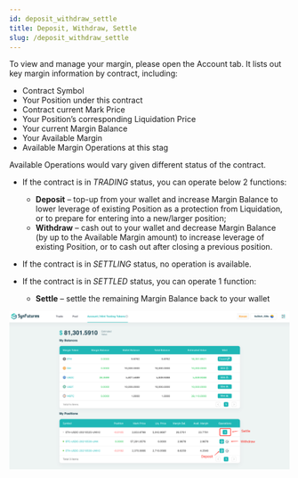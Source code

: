 ```yaml
---
id: deposit_withdraw_settle
title: Deposit, Withdraw, Settle
slug: /deposit_withdraw_settle
---
```


To view and manage your margin, please open the Account tab. It lists out key margin information by contract, including:

- Contract Symbol
- Your Position under this contract
- Contract current Mark Price
- Your Position’s corresponding Liquidation Price
- Your current Margin Balance
- Your Available Margin
- Available Margin Operations at this stag

 

Available Operations would vary given different status of the contract.

- If the contract is in *TRADING* status, you can operate below 2 functions:
  - **Deposit** – top-up from your wallet and increase Margin Balance to lower leverage of existing Position as a protection from Liquidation, or to prepare for entering into a new/larger position;
  - **Withdraw** – cash out to your wallet and decrease Margin Balance (by up to the Available Margin amount) to increase leverage of existing Position, or to cash out after closing a previous position.

- If the contract is in *SETTLING* status, no operation is available.
- If the contract is in *SETTLED* status, you can operate 1 function:
  - **Settle** – settle the remaining Margin Balance back to your wallet

![img](../static/img/guide/image-20210526102422666.png)